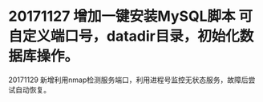20171127 增加一键安装MySQL脚本 可自定义端口号，datadir目录，初始化数据库操作。
=========================================================================
20171129 新增利用nmap检测服务端口，利用进程号监控无状态服务，故障后尝试自动恢复。
